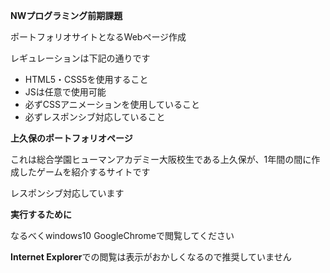 **NWプログラミング前期課題**

ポートフォリオサイトとなるWebページ作成

レギュレーションは下記の通りです
* HTML5・CSS5を使用すること
* JSは任意で使用可能
* 必ずCSSアニメーションを使用していること
* 必ずレスポンシブ対応していること

**上久保のポートフォリオページ**

これは総合学園ヒューマンアカデミー大阪校生である上久保が、1年間の間に作成したゲームを紹介するサイトです

レスポンシブ対応しています

**実行するために**

なるべくwindows10 GoogleChromeで閲覧してください

**Internet Explorer**での閲覧は表示がおかしくなるので推奨していません
